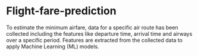 # Flight-fare-prediction
To estimate the minimum airfare, data for a specific air route has been collected including the features like departure time, arrival time and airways over a specific period. Features are extracted from the collected data to apply Machine Learning (ML) models.
